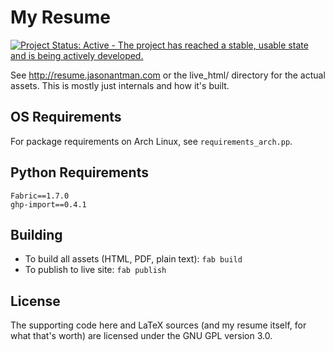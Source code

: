 My Resume
=========

[![Project Status: Active - The project has reached a stable, usable state and is being actively developed.](http://www.repostatus.org/badges/0.1.0/active.svg)](http://www.repostatus.org/#active)

See http://resume.jasonantman.com or the live_html/ directory for the actual assets. This is mostly just internals and how it's built.

OS Requirements
---------------

For package requirements on Arch Linux, see ``requirements_arch.pp``.

Python Requirements
--------------------

    Fabric==1.7.0
    ghp-import==0.4.1

Building
--------

* To build all assets (HTML, PDF, plain text): ``fab build``
* To publish to live site: ``fab publish``

License
-------

The supporting code here and LaTeX sources (and my resume itself, for what that's worth)
are licensed under the GNU GPL version 3.0.
